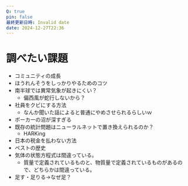 ```yaml
---
Q: true
pin: false
最終更新日時: Invalid date
date: 2024-12-27T22:36
---
```

# 調べたい課題

- コミュニティの成長
- ほうれんそうをしっかりやるためのコツ
- 南半球では異常気象が起きにくい？
    - 偏西風が蛇行しないから？
- 社員をクビにする方法
    - なんか聞いた話によると普通にやめさせられるらしいｗ
- ポーカーの沼が深すぎる
- 既存の統計問題はニューラルネットで置き換えられるのか？
    - HARKing
- 日本の税金を払わない方法
- ペストの歴史
- 気体の状態方程式は間違っている。
    - 質量で定義されているものと、物質量で定義されているものがあるので、どちらかは間違っている。
- 足す・足りる→なぜ足？